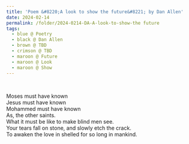 ```yaml
---
title: 'Poem &#8220;A look to show the future&#8221; by Dan Allen'
date: 2024-02-14
permalink: /folder/2024-0214-DA-A-look-to-show-the future
tags:
  - blue @ Poetry
  - black @ Dan Allen
  - brown @ TBD
  - crimson @ TBD
  - maroon @ Future
  - maroon @ Look
  - maroon @ Show
---
```


<br>

<p>
Moses must have known<br>
Jesus must have known<br>
Mohammed must have known<br>
As, the other saints.<br>
What it must be like to make blind men see.<br>
Your tears fall on stone, and slowly etch the crack.<br>
To awaken the love in shelled for so long in mankind.<br>
</p>